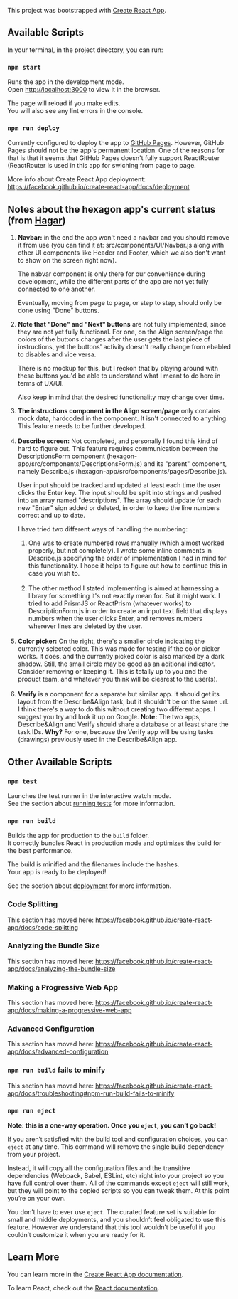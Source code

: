 This project was bootstrapped with [Create React App](https://github.com/facebook/create-react-app).

## Available Scripts

In your terminal, in the project directory, you can run:

### `npm start`

Runs the app in the development mode.<br>
Open [http://localhost:3000](http://localhost:3000) to view it in the browser.

The page will reload if you make edits.<br>
You will also see any lint errors in the console.

### `npm run deploy`

Currently configured to deploy the app to [GitHub Pages](https://onlplab.github.io/hexagon-app/). However, GitHub Pages should not be the app's permanent location. One of the reasons for that is that it seems that GitHub Pages doesn't fully support ReactRouter (ReactRouter is used in this app for swiching from page to page.

More info about Create React App deployment: https://facebook.github.io/create-react-app/docs/deployment

## Notes about the hexagon app's current status (from [Hagar](https://github.com/strayblues))

<ol>
<li>
<b>Navbar:</b> in the end the app won't need a navbar and you should remove it from use (you can find it at: src/components/UI/Navbar.js along with other UI components like Header and Footer, which we also don't want to show on the screen right now).

The nabvar component is only there for our convenience during development, while the different parts of the app are not yet fully connected to one another.

Eventually, moving from page to page, or step to step, should only be done using "Done" buttons.

</li>
<li>
<b>Note that "Done" and "Next" buttons</b> are not fully implemented, since they are not yet fully functional. For one, on the Align screen/page the colors of the buttons changes after the user gets the last piece of instructions, yet the buttons' activity doesn't really change from ebabled to disables and vice versa.

There is no mockup for this, but I reckon that by playing around with these buttons you'd be able to understand what I meant to do here in terms of UX/UI.

Also keep in mind that the desired functionality may change over time.

</li>
<li>
<b>The instructions component in the Align screen/page</b> only contains mock data, hardcoded in the component. It isn't connected to anything. This feature needs to be further developed.
</li><br>
<li>
<b>Describe screen:</b> Not completed, and personally I found this kind of hard to figure out. This feature requires communication between the DescriptionsForm component (hexagon-app/src/components/DescriptionsForm.js) and its "parent" component, namely Describe.js (hexagon-app/src/components/pages/Describe.js).

User input should be tracked and updated at least each time the user clicks the Enter key. The input should be split into strings and pushed into an array named "descriptions". The array should update for each new "Enter" sign added or deleted, in order to keep the line numbers correct and up to date.

I have tried two different ways of handling the numbering:

<ol>
<li>
One was to create numbered rows manually (which almost worked properly, but not completely). I wrote some inline comments in Describe.js specifying the order of implementation I had in mind for this functionality. I hope it helps to figure out how to continue this in case you wish to.
</li><br>
<li>
The other method I stated implementing is aimed at harnessing a library for something it's not exactly mean for. But it might work. I tried to add PrismJS or ReactPrism (whatever works) to DescriptionForm.js in order to create an input text field that displays numbers when the user clicks Enter, and removes numbers wherever lines are deleted by the user. 
</ol>
</li><br>
<li>
<b>Color picker:</b> On the right, there's a smaller circle indicating the currently selected color. This was made for testing if the color picker works. It does, and the currently picked color is also marked by a dark shadow. Still, the small circle may be good as an aditional indicator. Consider removing or keeping it. This is totally up to you and the product team, and whatever you think will be clearest to the user(s).
</li><br>
<li><b>Verify</b> is a component for a separate but similar app. It should get its layout from the Describe&Align task, but it shouldn't be on the same url. I think there's a way to do this without creating two different apps. I suggest you try and look it up on Google.
<b>Note:</b> The two apps, Describe&Align and Verify should share a database or at least share the task IDs. <b>Why?</b> For one, because the Verify app will be using tasks (drawings) previously used in the Describe&Align app. 
</li>
</ol>

## Other Available Scripts

### `npm test`

Launches the test runner in the interactive watch mode.<br>
See the section about [running tests](https://facebook.github.io/create-react-app/docs/running-tests) for more information.

### `npm run build`

Builds the app for production to the `build` folder.<br>
It correctly bundles React in production mode and optimizes the build for the best performance.

The build is minified and the filenames include the hashes.<br>
Your app is ready to be deployed!

See the section about [deployment](https://facebook.github.io/create-react-app/docs/deployment) for more information.

### Code Splitting

This section has moved here: https://facebook.github.io/create-react-app/docs/code-splitting

### Analyzing the Bundle Size

This section has moved here: https://facebook.github.io/create-react-app/docs/analyzing-the-bundle-size

### Making a Progressive Web App

This section has moved here: https://facebook.github.io/create-react-app/docs/making-a-progressive-web-app

### Advanced Configuration

This section has moved here: https://facebook.github.io/create-react-app/docs/advanced-configuration

### `npm run build` fails to minify

This section has moved here: https://facebook.github.io/create-react-app/docs/troubleshooting#npm-run-build-fails-to-minify

### `npm run eject`

**Note: this is a one-way operation. Once you `eject`, you can’t go back!**

If you aren’t satisfied with the build tool and configuration choices, you can `eject` at any time. This command will remove the single build dependency from your project.

Instead, it will copy all the configuration files and the transitive dependencies (Webpack, Babel, ESLint, etc) right into your project so you have full control over them. All of the commands except `eject` will still work, but they will point to the copied scripts so you can tweak them. At this point you’re on your own.

You don’t have to ever use `eject`. The curated feature set is suitable for small and middle deployments, and you shouldn’t feel obligated to use this feature. However we understand that this tool wouldn’t be useful if you couldn’t customize it when you are ready for it.

## Learn More

You can learn more in the [Create React App documentation](https://facebook.github.io/create-react-app/docs/getting-started).

To learn React, check out the [React documentation](https://reactjs.org/).
